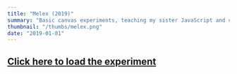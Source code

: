 ```yaml
---
title: "Melex (2019)"
summary: "Basic canvas experiments, teaching my sister JavaScript and canvas drawing essentials."
thumbnail: "/thumbs/melex.png"
date: "2019-01-01"
---
```


## [Click here to load the experiment](/inc/melex)